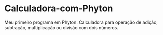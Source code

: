 # Calculadora-com-Phyton
Meu primeiro programa em Phyton. Calculadora para operação de adição, subtração, multiplicação ou divisão com dois números.
